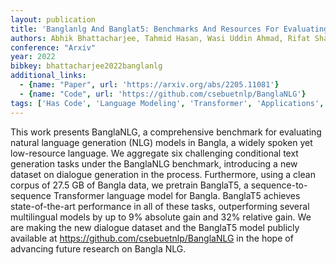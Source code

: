```yaml
---
layout: publication
title: 'Banglanlg And Banglat5: Benchmarks And Resources For Evaluating Low-resource Natural Language Generation In Bangla'
authors: Abhik Bhattacharjee, Tahmid Hasan, Wasi Uddin Ahmad, Rifat Shahriyar
conference: "Arxiv"
year: 2022
bibkey: bhattacharjee2022banglanlg
additional_links:
  - {name: "Paper", url: 'https://arxiv.org/abs/2205.11081'}
  - {name: "Code", url: 'https://github.com/csebuetnlp/BanglaNLG'}
tags: ['Has Code', 'Language Modeling', 'Transformer', 'Applications', 'Model Architecture', 'Pretraining Methods']
---
```

This work presents BanglaNLG, a comprehensive benchmark for evaluating
natural language generation (NLG) models in Bangla, a widely spoken yet
low-resource language. We aggregate six challenging conditional text generation
tasks under the BanglaNLG benchmark, introducing a new dataset on dialogue
generation in the process. Furthermore, using a clean corpus of 27.5 GB of
Bangla data, we pretrain BanglaT5, a sequence-to-sequence Transformer language
model for Bangla. BanglaT5 achieves state-of-the-art performance in all of
these tasks, outperforming several multilingual models by up to 9% absolute
gain and 32% relative gain. We are making the new dialogue dataset and the
BanglaT5 model publicly available at https://github.com/csebuetnlp/BanglaNLG in
the hope of advancing future research on Bangla NLG.
